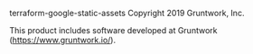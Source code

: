 terraform-google-static-assets
Copyright 2019 Gruntwork, Inc.

This product includes software developed at Gruntwork (https://www.gruntwork.io/).
